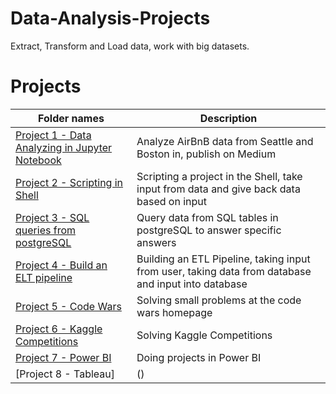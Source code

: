# Data-Analysis-Projects
Extract, Transform and Load data, work with big datasets.

# Projects
|Folder names|Description| 
|---|---|
|[Project 1 - Data Analyzing in Jupyter Notebook](https://github.com/EliasNo/Data-Analysis-Projects/tree/master/Project%201%20-%20Data%20Analyzing%20in%20Jupyter%20Notebook)|Analyze AirBnB data from Seattle and Boston in, publish on Medium|
|[Project 2 - Scripting in Shell](https://github.com/EliasNo/Data-Analysis-Projects/tree/master/Project%202%20-%20Scripting%20in%20Shell)|Scripting a project in the Shell, take input from data and give back data based on input|
|[Project 3 - SQL queries from postgreSQL](https://github.com/EliasNo/Data-Analysis-Projects/tree/master/Project%203%20-%20SQL%20queries%20from%20postgreSQL)|Query data from SQL tables in postgreSQL to answer specific answers|
|[Project 4 - Build an ELT pipeline](https://github.com/EliasNo/Data-Analysis-Projects/tree/master/Project%204%20-%20Build%20an%20ETL%20Pipeline)|Building an ETL Pipeline, taking input from user, taking data from database and input into database|
|[Project 5 - Code Wars]()| Solving small problems at the code wars homepage|
|[Project 6 - Kaggle Competitions]()| Solving Kaggle Competitions|
|[Project 7 - Power BI]()| Doing projects in Power BI|
|[Project 8 - Tableau]|()| Doing projects in Tableau|

